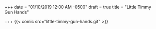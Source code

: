 +++
date = "01/10/2019 12:00 AM -0500"
draft = true
title = "Little Timmy Gun Hands"

+++
{{< comic src="little-timmy-gun-hands.gif" >}}